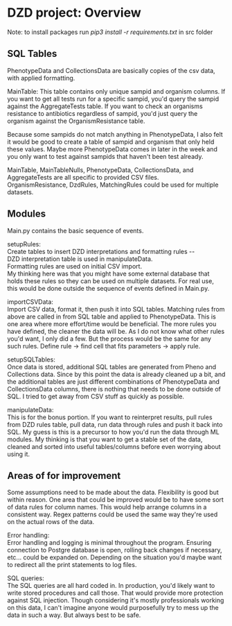# DZD project: Overview

Note: to install packages run *pip3 install -r requirements.txt* in src folder

## SQL Tables

PhenotypeData and CollectionsData are basically copies of the csv data, with applied formatting.

MainTable:
This table contains only unique sampid and organism columns. If you want to get all
tests run for a specific sampid, you'd query the sampid against the AggregateTests table.
If you want to check an organisms resistance to antibiotics regardless of sampid, you'd just query
the organism against the OrganismResistance table.

Because some sampids do not match anything in PhenotypeData, I also felt it would be good to create
a table of sampid and organism that only held these values. Maybe more PhenotypeData comes in later
in the week and you only want to test against sampids that haven't been test already.

MainTable, MainTableNulls, PhenotypeData, CollectionsData, and AggregateTests are all specific to provided
CSV files.<br />
OrganismResistance, DzdRules, MatchingRules could be used for multiple datasets.

## Modules

Main.py contains the basic sequence of events.<br />

setupRules: <br />
Create tables to insert DZD interpretations and formatting rules -- <br />
DZD interpretation table is used in manipulateData. <br />
Formatting rules are used on initial CSV import. <br />
My thinking here was that you might have some external database that holds these rules
so they can be used on multiple datasets. For real use, this would be done outside the
sequence of events defined in Main.py.

importCSVData: <br />
Import CSV data, format it, then push it into SQL tables. Matching rules from above
are called in from SQL table and applied to PhenotypeData. This is one area where more effort/time
would be beneficial. The more rules you have defined, the cleaner the data will be.
As I do not know what other rules you'd want, I only did a few. But the process would be the
same for any such rules. Define rule -> find cell that fits parameters -> apply rule.

setupSQLTables: <br />
Once data is stored, additional SQL tables are generated from Pheno and Collections data. Since
by this point the data is already cleaned up a bit, and the additional tables are just
different combinations of PhenotypeData and CollectionsData columns, there is nothing that
needs to be done outside of SQL. I tried to get away from CSV stuff as quickly as possible.

manipulateData: <br />
This is for the bonus portion. If you want to reinterpret results,
pull rules from DZD rules table, pull data, run data through rules and
push it back into SQL. My guess is this is a precursor to how you'd run the data
through ML modules. My thinking is that you want to get a stable set of the data,
cleaned and sorted into useful tables/columns before even worrying about using it.

## Areas of for improvement

Some assumptions need to be made about the data. Flexibility is good but within reason.
One area that could be improved would be to have some sort of data rules for column names.
This would help arrange columns in a consistent way. Regex patterns could be used the same way
they're used on the actual rows of the data.

Error handling:  <br />
Error handling and logging is minimal throughout the program. Ensuring connection to
Postgre database is open, rolling back changes if necessary, etc... could be expanded on.
Depending on the situation you'd maybe want to redirect all the print statements to log files.

SQL queries: <br />
The SQL queries are all hard coded in. In production, you'd likely want to write stored procedures and call those.
That would provide more protection against SQL injection. Though considering it's mostly professionals working on this data,
I can't imagine anyone would purposefully try to mess up the data in such a way. But always best to be safe.

